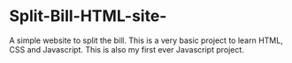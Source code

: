 # Split-Bill-HTML-site-
A simple website to split the bill. 
This is a very basic project to learn HTML, CSS and Javascript.
This is also my first ever Javascript project.
